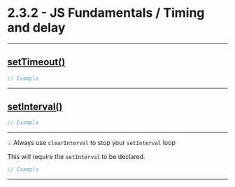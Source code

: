 # 2.3.2 - JS Fundamentals / Timing and delay

---

## [setTimeout()](https://www.w3schools.com/jsref/met_win_settimeout.asp)

```js
// Example
```

---

## [setInterval()](https://www.w3schools.com/jsref/met_win_setinterval.asp)

```js
// Example
```

---

💡 Always use `clearInterval` to stop your `setInterval` loop

This will require the `setInterval` to be declared.

```js
// Example
```

---

